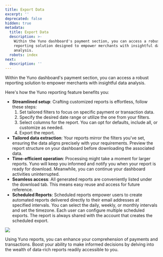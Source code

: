 ```yaml
---
title: Export Data
excerpt: ''
deprecated: false
hidden: true
metadata:
  title: Export Data
  description: >-
    Within the Yuno dashboard's payment section, you can access a robust
    reporting solution designed to empower merchants with insightful data
    analysis.
  robots: index
next:
  description: ''
---
```

Within the Yuno dashboard's payment section, you can access a robust reporting solution to empower merchants with insightful data analysis.

Here's how the Yuno reporting feature benefits you:

* **Streamlined setup**: Crafting customized reports is effortless, follow these steps:
  1. Set tailored filters to focus on specific payment or transaction data.
  2. Specify the desired date range or utilize the one from your filters.
  3. Select columns for the report. You can opt for defaults, include all, or customize as needed.
  4. Export the report.
* **Tailored data extraction**: Your reports mirror the filters you've set, ensuring the data aligns precisely with your requirements. Preview the report structure on your dashboard before downloading the associated data.
* **Time-efficient operation**: Processing might take a moment for larger reports. Yuno will keep you informed and notify you when your report is ready for download. Meanwhile, you can continue your dashboard activities uninterrupted.
* **Seamless access**: All generated reports are conveniently listed under the download tab. This means easy reuse and access for future reference.
* **Scheduled Reports**: Scheduled reports empower users to create automated reports delivered directly to their email addresses at specified intervals. You can select the daily, weekly, or monthly intervals and set the timezone. Each user can configure multiple scheduled exports. The report is always shared with the account that creates the scheduled export.

<Image align="center" src="https://files.readme.io/dd4814f-export.png" />

Using Yuno reports, you can enhance your comprehension of payments and transactions. Boost your ability to make informed decisions by delving into the wealth of data-rich reports readily accessible to you.
